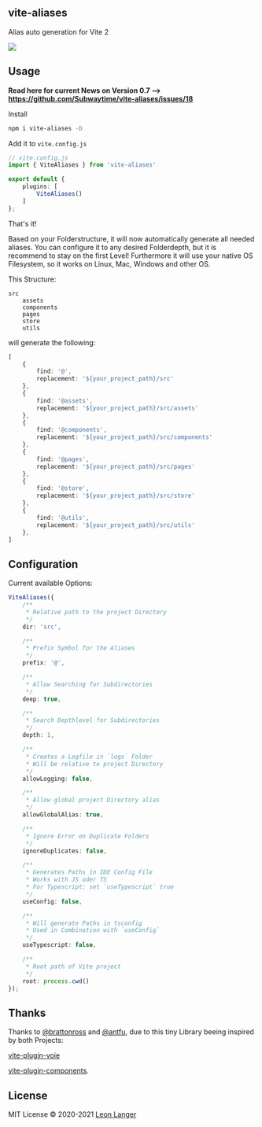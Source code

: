 <h2 align="left">vite-aliases</h2>

<p align="left">Alias auto generation for Vite 2</p>

<p align="left">
<a href="https://www.npmjs.com/package/vite-aliases">
<img src="https://img.shields.io/npm/v/vite-aliases?color=222&style=flat-square">
</a>
</p>

## Usage

**Read here for current News on Version 0.7 --> https://github.com/Subwaytime/vite-aliases/issues/18**

Install

```bash
npm i vite-aliases -D
```

Add it to `vite.config.js`

```ts
// vite.config.js
import { ViteAliases } from 'vite-aliases'

export default {
	plugins: [
		ViteAliases()
	]
};
```

That's it!

Based on your Folderstructure, it will now automatically generate all needed aliases.
You can configure it to any desired Folderdepth, but it is recommend to stay on the first Level!
Furthermore it will use your native OS Filesystem, so it works on Linux, Mac, Windows and other OS.

This Structure:

```
src
    assets
    components
    pages
    store
    utils
```

will generate the following:

```ts
[
	{
		find: '@',
		replacement: '${your_project_path}/src'
	},
	{
		find: '@assets',
		replacement: '${your_project_path}/src/assets'
	},
	{
		find: '@components',
		replacement: '${your_project_path}/src/components'
	},
	{
		find: '@pages',
		replacement: '${your_project_path}/src/pages'
	},
	{
		find: '@store',
		replacement: '${your_project_path}/src/store'
	},
	{
		find: '@utils',
		replacement: '${your_project_path}/src/utils'
	},
]
```

## Configuration

Current available Options:

```ts
ViteAliases({
	/**
	 * Relative path to the project Directory
	 */
	dir: 'src',

	/**
	 * Prefix Symbol for the Aliases
	 */
	prefix: '@',

	/**
	 * Allow Searching for Subdirectories
	 */
	deep: true,

	/**
	 * Search Depthlevel for Subdirectories
	 */
	depth: 1,

	/**
	 * Creates a Logfile in `logs` Folder
	 * Will be relative to project Directory
	 */
	allowLogging: false,

	/**
	 * Allow global project Directory alias
	 */
	allowGlobalAlias: true,

	/**
	 * Ignore Error on Duplicate Folders
	 */
	ignoreDuplicates: false,

	/**
	 * Generates Paths in IDE Config File
	 * Works with JS oder TS
	 * For Typescript: set `useTypescript` true
	 */
	useConfig: false,

	/**
	 * Will generate Paths in tsconfig
	 * Used in Combination with `useConfig`
	 */
	useTypescript: false,

	/**
	 * Root path of Vite project
	 */
	root: process.cwd()
});
```

## Thanks

Thanks to [@brattonross](https://github.com/brattonross) and [@antfu](https://github.com/antfu),
due to this tiny Library beeing inspired by both Projects:

[vite-plugin-voie](https://github.com/vamplate/vite-plugin-voie)

[vite-plugin-components](https://github.com/antfu/vite-plugin-components).

## License

MIT License © 2020-2021 [Leon Langer](https://github.com/subwaytime)
